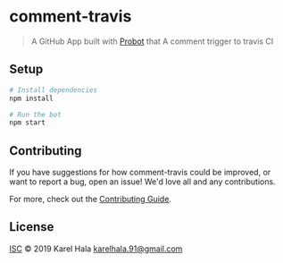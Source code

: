 # comment-travis

> A GitHub App built with [Probot](https://github.com/probot/probot) that A comment trigger to travis CI

## Setup

```sh
# Install dependencies
npm install

# Run the bot
npm start
```

## Contributing

If you have suggestions for how comment-travis could be improved, or want to report a bug, open an issue! We'd love all and any contributions.

For more, check out the [Contributing Guide](CONTRIBUTING.md).

## License

[ISC](LICENSE) © 2019 Karel Hala <karelhala.91@gmail.com>
